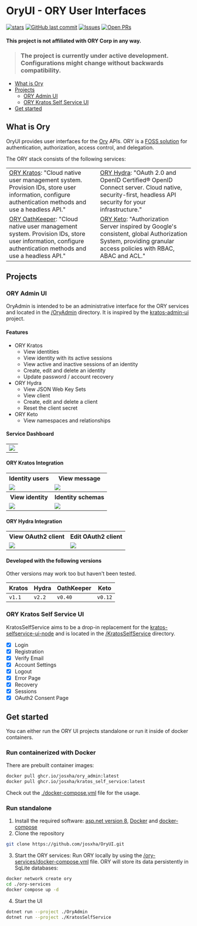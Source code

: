 ﻿# OryUI - ORY User Interfaces
[![stars](https://badgen.net/github/stars/josxha/OryUI?label=stars&color=green&icon=github)](https://github.com/josxha/OryUI/stargazers)
[![GitHub last commit](https://img.shields.io/github/last-commit/josxha/OryUI)](https://github.com/josxha/OryUI)
[![Issues](https://img.shields.io/github/issues/josxha/OryUI)](https://github.com/josxha/OryUI/issues)
[![Open PRs](https://badgen.net/github/open-prs/josxha/flutter_map_cache?label=Open+PRs&color=green)](https://GitHub.com/josxha/OryUI/pulls)


#### This project is not affiliated with ORY Corp in any way.

> ### The project is currently under active development. Configurations might change without backwards compatibility.

- [What is Ory](#what-is-ory)
- [Projects](#projects)
    - [ORY Admin UI](#ory-admin-ui)
    - [ORY Kratos Self Service UI](#ory-kratos-self-service-ui)
- [Get started](#get-started)

## What is Ory

OryUI provides user interfaces for the [Ory](https://www.ory.sh/) APIs. ORY is a
[FOSS solution](https://www.ory.sh/open-source/) for authentication, authorization, access control, and delegation.

The ORY stack consists of the following services:

<table>
<tr>
<td>
<a target="_blank" href="https://www.ory.sh/kratos/">ORY Kratos</a>: "Cloud native user management system. Provision IDs, store user 
information, configure authentication methods and use a headless API."
</td>
<td>
<a target="_blank" href="https://www.ory.sh/hydra/">ORY Hydra</a>: "OAuth 2.0 and OpenID Certified® OpenID Connect server. Cloud native, 
security-first, headless API security for your infrastructure."
</td>
</tr>
<tr>
<td>
<a target="_blank" href="https://www.ory.sh/oathkeeper/">ORY OathKeeper</a>: "Cloud native user management system. Provision IDs, store 
user information, configure authentication methods and use a headless API."
</td>
<td>
<a target="_blank" href="https://www.ory.sh/keto/">ORY Keto</a>: "Authorization Server inspired by Google's consistent, global 
Authorization System, providing granular access policies with RBAC, ABAC and ACL."
</td>
</tr>
</table>

## Projects

### ORY Admin UI

OryAdmin is intended to be an administrative interface for the ORY services and located in the
[/OryAdmin](/OryAdmin) directory. It is inspired by the [kratos-admin-ui](https://github.com/dfoxg/kratos-admin-ui)
project.

#### Features

- ORY Kratos
    - View identities
    - View identity with its active sessions
    - View active and inactive sessions of an identity
    - Create, edit and delete an identity
    - Update password / account recovery
- ORY Hydra
    - View JSON Web Key Sets
    - View client
    - Create, edit and delete a client
    - Reset the client secret
- ORY Keto
    - View namespaces and relationships

#### Service Dashboard

<table>
<tr>
<td><img src="images/OryAdmin/Services.jpeg"></td>
</tr>
</table>

#### ORY Kratos Integration

<table>
<tr>
<th>Identity users</th>
<th>View message</th>
</tr>
<tr>
<td><img src="images/OryAdmin/Identities.jpeg" /></td>
<td><img src="images/OryAdmin/IdentitiesMessages.jpeg" /></td>
</tr>
<tr>
<th>View identity</th>
<th>Identity schemas</th>
</tr>
<tr>
<td><img src="images/OryAdmin/IdentitiesUser.jpeg" /></td>
<td><img src="images/OryAdmin/IdentitiesSchemas.jpeg" /></td>
</tr>
</table>

#### ORY Hydra Integration

<table>
<tr>
<th>View OAuth2 client</th>
<th>Edit OAuth2 client</th>
</tr>
<tr>
<td><img src="images/OryAdmin/OAuth2Client.jpeg" /></td>
<td><img src="images/OryAdmin/OAuth2ClientEdit.jpeg" /></td>
</tr>
</table>

#### Developed with the following versions

Other versions may work too but haven't been tested.

| Kratos | Hydra  | OathKeeper | Keto    |
|--------|--------|------------|---------|
| `v1.1` | `v2.2` | `v0.40`    | `v0.12` |

### ORY Kratos Self Service UI

KratosSelfService aims to be a drop-in replacement for
the [kratos-selfservice-ui-node](https://github.com/ory/kratos-selfservice-ui-node) and is located in
the [/KratosSelfService](/KratosSelfService) directory.

- [x] Login
- [x] Registration
- [x] Verify Email
- [x] Account Settings
- [x] Logout
- [x] Error Page
- [x] Recovery
- [x] Sessions
- [x] OAuth2 Consent Page

## Get started

You can either run the ORY UI projects standalone or run it inside of docker containers.

### Run containerized with Docker

There are prebuilt container images:

```bash
docker pull ghcr.io/josxha/ory_admin:latest
docker pull ghcr.io/josxha/kratos_self_service:latest
```

Check out the [./docker-compose.yml](https://github.com/josxha/OryUI/blob/main/docker-compose.yml) file for the usage.

### Run standalone

1. Install the required
   software: [asp.net version 8](https://learn.microsoft.com/de-de/dotnet/core/install/windows), [Docker](https://docs.docker.com/engine/install/)
   and [docker-compose](https://docs.docker.com/compose/install/)
2. Clone the repository

```bash
git clone https://github.com/josxha/OryUI.git
```

3. Start the ORY services: Run ORY locally by using the [/ory-services/docker-compose.yml](ory-services/docker-compose.yml) file. ORY will
   store its data
   persistently in SqLite databases:

```bash
docker network create ory
cd ./ory-services
docker compose up -d 
```

4. Start the UI

```bash
dotnet run --project ./OryAdmin
dotnet run --project ./KratosSelfService
```

